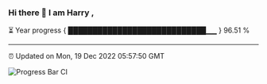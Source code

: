 ### Hi there 👋 I am Harry , 

⏳ Year progress { ████████████████████████████▁▁ } 96.51 %

---

⏰ Updated on Mon, 19 Dec 2022 05:57:50 GMT

![Progress Bar CI](https://github.com/duykhang68/duykhang68/workflows/Progress%20Bar%20CI/badge.svg)
